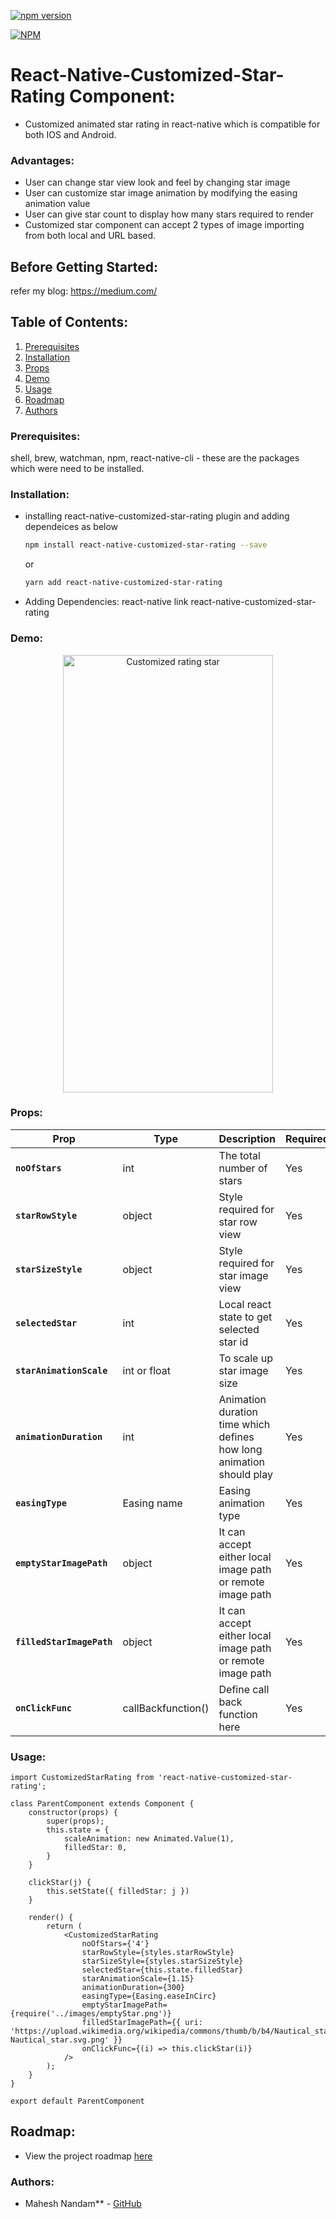 [![npm version](https://badge.fury.io/js/react-native-customized-star-rating.svg)](https://www.npmjs.com/package/react-native-customized-star-rating)

[![NPM](https://nodei.co/npm/react-native-customized-star-rating.png?downloads=true&downloadRank=true&stars=true)](https://nodei.co/npm/react-native-customized-star-rating/)

# React-Native-Customized-Star-Rating Component:

- Customized animated star rating in react-native which is compatible for both IOS and Android.

### Advantages:
- User can change star view look and feel by changing star image
- User can customize star image animation by modifying the easing animation value
- User can give star count to display how many stars required to render
- Customized star component can accept 2 types of image importing from both local and URL based.

## Before Getting Started:
refer my blog: https://medium.com/

## Table of Contents:
1. [Prerequisites](#Prerequisites)
2. [Installation](#installation)
3. [Props](#props)
4. [Demo](#Demo)
5. [Usage](#Usage)
6. [Roadmap](#roadmap)
7. [Authors](#Authors)


### Prerequisites:
shell, brew, watchman, npm, react-native-cli - these are the packages which were need to be installed.

### Installation:
- installing react-native-customized-star-rating plugin and adding dependeices as below 
    ```sh
    npm install react-native-customized-star-rating --save
    ```
    or
    ```sh
    yarn add react-native-customized-star-rating
    ```
- Adding Dependencies: react-native link react-native-customized-star-rating

### Demo:

<p align="center">
  <img src="https://user-images.githubusercontent.com/13198616/50558040-99a6e400-0d10-11e9-9ee3-50879e7ffeb8.gif" alt="Customized rating star" width="336" height="700"/>
</p>

### Props:

| Prop | Type | Description | Required | Default |
|---|---|---|---|---|
|**`noOfStars`**|int| The total number of stars|Yes|NA|
|**`starRowStyle`**|object| Style required for star row view|Yes|NA|
|**`starSizeStyle`**|object| Style required for star image view|Yes|NA|
|**`selectedStar`**|int| Local react state to get selected star id|Yes|NA|
|**`starAnimationScale`**|int or float | To scale up star image size |Yes|NA|
|**`animationDuration`**|int| Animation duration time which defines how long animation should play |Yes|NA|
|**`easingType`**| Easing name | Easing animation type |Yes|NA|
|**`emptyStarImagePath`**| object | It can accept either local image path or remote image path |Yes|NA|
|**`filledStarImagePath`**| object | It can accept either local image path or remote image path |Yes|NA|
|**`onClickFunc`**| callBackfunction() | Define call back function here |Yes|NA|

### Usage:
    import CustomizedStarRating from 'react-native-customized-star-rating';

    class ParentComponent extends Component {
        constructor(props) {
            super(props);
            this.state = {
                scaleAnimation: new Animated.Value(1),
                filledStar: 0,
            }
        }

        clickStar(j) {
            this.setState({ filledStar: j })
        }
    
        render() {
            return (
                <CustomizedStarRating
                    noOfStars={'4'}
                    starRowStyle={styles.starRowStyle}
                    starSizeStyle={styles.starSizeStyle}
                    selectedStar={this.state.filledStar}
                    starAnimationScale={1.15}
                    animationDuration={300}
                    easingType={Easing.easeInCirc}
                    emptyStarImagePath={require('../images/emptyStar.png')}
                    filledStarImagePath={{ uri: 'https://upload.wikimedia.org/wikipedia/commons/thumb/b/b4/Nautical_star.svg/1200px-Nautical_star.svg.png' }}
                    onClickFunc={(i) => this.clickStar(i)}
                />
            );
        }
    }

    export default ParentComponent

## Roadmap:
- View the project roadmap [here](https://github.com/MaheshNandam/react-native-customized-star-rating/issues)


### Authors:
- Mahesh Nandam** - [GitHub](https://github.com/MaheshNandam)
